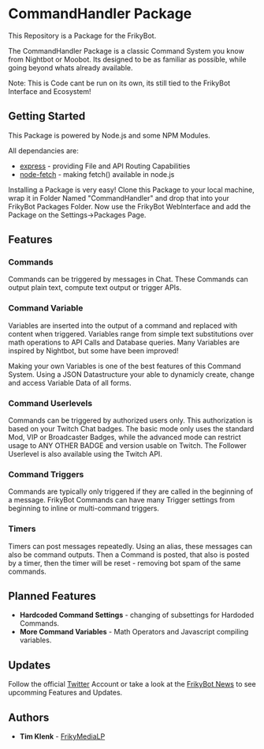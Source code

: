 # CommandHandler Package 
This Repository is a Package for the FrikyBot.

The CommandHandler Package is a classic Command System you know from Nightbot or Moobot. Its designed to be as familiar as possible, while going beyond whats already available.

Note: This is Code cant be run on its own, its still tied to the FrikyBot Interface and Ecosystem!

## Getting Started
This Package is powered by Node.js and some NPM Modules.

All dependancies are:
* [express](https://www.npmjs.com/package/express) - providing File and API Routing Capabilities
* [node-fetch](https://www.npmjs.com/package/node-fetch) - making fetch() available in node.js

Installing a Package is very easy! Clone this Package to your local machine, wrap it in Folder Named "CommandHandler" and drop that into your FrikyBot Packages Folder.
Now use the FrikyBot WebInterface and add the Package on the Settings->Packages Page.

## Features

### Commands
Commands can be triggered by messages in Chat. These Commands can output plain text, compute text output or trigger APIs.

### Command Variable
Variables are inserted into the output of a command and replaced with content when triggered. Variables range from simple text substitutions over math operations to API Calls and Database queries. Many Variables are inspired by Nightbot, but some have been improved!

Making your own Variables is one of the best features of this Command System. Using a JSON Datastructure your able to dynamicly create, change and access Variable Data of all forms.

### Command Userlevels
Commands can be triggered by authorized users only. This authorization is based on your Twitch Chat badges. The basic mode only uses the standard Mod, VIP or Broadcaster Badges, while the advanced mode can restrict usage to ANY OTHER BADGE and version usable on Twitch. The Follower Userlevel is also available using the Twitch API.

### Command Triggers
Commands are typically only triggered if they are called in the beginning of a message. FrikyBot Commands can have many Trigger settings from beginning to inline or multi-command triggers.

### Timers
Timers can post messages repeatedly. Using an alias, these messages can also be command outputs. Then a Command is posted, that also is posted by a timer, then the timer will be reset - removing bot spam of the same commands.

## Planned Features
* **Hardcoded Command Settings** - changing of subsettings for Hardoded Commands.
* **More Command Variables** - Math Operators and Javascript compiling variables.

## Updates
Follow the official [Twitter](https://twitter.com/FrikyBot) Account or take a look at the [FrikyBot News](https://frikybot.de/News) to see upcomming Features and Updates.

## Authors
* **Tim Klenk** - [FrikyMediaLP](https://github.com/FrikyMediaLP)
